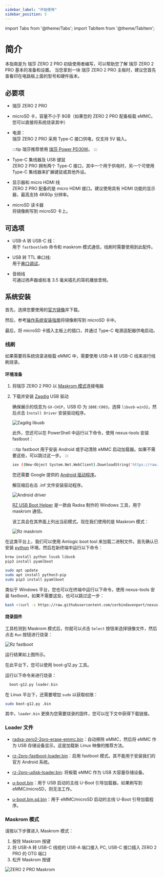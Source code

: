 ```yaml
---
sidebar_label: "开始使用"
sidebar_position: 5
---
```


import Tabs from '@theme/Tabs';
import TabItem from '@theme/TabItem';

# 简介

本指南是为 瑞莎 ZERO 2 PRO 初级使用者编写，可以帮助您了解 瑞莎 ZERO 2 PRO 基本的准备和设置。
当您拿到一块 瑞莎 ZERO 2 PRO 主板时，建议您首先查看印在电路板上面的型号和硬件版本。

## 必要项

- 瑞莎 ZERO 2 PRO

- microSD 卡，容量不小于 8GB（如果您的 ZERO 2 PRO 配备板载 eMMC，您可以直接将系统烧录其中）

- 电源：  
  瑞莎 ZERO 2 PRO 采用 Type-C 接口供电，仅支持 5V 输入。

  :::tip
  瑞莎推荐使用 [瑞莎 Power PD30W](/accessories/pd_30w)。
  :::

- Type-C 集线器及 USB 键鼠  
  ZERO 2 PRO 拥有两个 Type-C 接口，其中一个用于供电时，另一个可使用 Type-C 集线器来扩展键鼠或其他外设。

- 显示器和 micro HDMI 线  
  ZERO 2 PRO 配备的是 micro HDMI 接口。建议使用具有 HDMI 功能的显示器，最高支持 4K60p 分辨率。

- microSD 读卡器  
  将镜像刷写到 microSD 卡上。

## 可选项

- USB-A 转 USB-C 线：  
  用于 `fastboot`/`adb` 命令和 maskrom 模式通信，线刷时需要使用到此配件。

- USB 转 TTL 串口线:  
  用于[串口调试](/general-tutorial/serial)。

- 音频线  
  可通过扬声器或标准 3.5 毫米插孔的耳机播放音频。

## 系统安装

首先，选择您要使用的[官方镜像](/zero/official-images)并下载。

然后，参考[操作系统安装指南](/general-tutorial/os-installation)将镜像刷写到 microSD 卡中。

最后，将 microSD 卡插入主板上的插口，并通过 Type-C 电源适配器供电启动。

### 线刷

如果需要将系统烧录进板载 eMMC 中，需要使用 USB-A 转 USB-C 线来进行线刷烧录。

#### 环境准备

<Tabs queryString="host_os">
<TabItem value="Windows">

1. 将瑞莎 ZERO 2 PRO 以 [Maskrom 模式](#maskrom-模式)连接电脑

2. 下载并安装 [Zagdig](https://zadig.akeo.ie/) USB 驱动

   确保展示的信息为 `GX-CHIP`，USB ID 为 `1B8E:C003`，选择 `libusb-win32`，然后点击 `Install Driver` 安装驱动程序。

   ![Zagdig libusb](/img/zero/zero2pro/Zagdig-libusb.webp)

   此外，您还可以在 PowerShell 中运行以下命令，使用 nexus-tools 安装 fastboot：

   :::tip
   fastboot 用于安装 Android 或手动清除 eMMC 启动加载器。如果不需要这些，可以跳过这一步。
   :::

   ```bash
   iex ((New-Object System.Net.WebClient).DownloadString('https://raw.githubusercontent.com/corbindavenport/nexus-tools/master/install.ps1'))
   ```

   您还需要 Google 提供的 [Android 驱动程序](https://dl.google.com/android/repository/usb_driver_r13-windows.zip)。

   解压缩后右击 .inf 文件安装驱动程序。

   ![Android driver](/img/zero/zero2pro/Install-win-android-driver.webp)

   [RZ USB Boot Helper](https://dl.radxa.com/zero/tools/windows/RZ_USB_Boot_Helper_V1.0.0.zip) 是一款由 Radxa 制作的 Windows 工具，用于 maskrom 通信。

   该工具会在其界面上列出当前模式。现在我们使用的是 Maskrom 模式：

   ![Rz maskrom](/img/zero/zero2pro/Rz-usb-helper-maskrom.webp)

</TabItem>
<TabItem value="Linux/MacOS">

在这类平台上，我们可以使用 Amlogic boot tool 来加载二进制文件。首先确认已安装 [python](https://www.python.org/) 环境，然后在新终端中运行以下命令：

<Tabs>
<TabItem value="MacOS">

```bash
brew install python lsusb libusb
pip3 install pyamlboot
```

</TabItem>
<TabItem value="Linux">

```bash
sudo apt update
sudo apt install python3-pip
sudo pip3 install pyamlboot
```

</TabItem>
</Tabs>

类似于 Windows 平台，您也可以在终端中运行以下命令，使用 nexus-tools 安装 fastboot，如果不需要这些，也可以跳过这一步：

```bash
bash <(curl -s https://raw.githubusercontent.com/corbindavenport/nexus-tools/master/install.sh)
```

</TabItem>
</Tabs>

#### 烧录固件

<Tabs>
<TabItem value="Windows">

工具检测到 Maskrom 模式后，你就可以点击 `Select` 按钮来选择镜像文件，然后点击 `Run` 按钮进行烧录：

![Rz fastboot](/img/zero/zero2pro/Rz-usb-helper-fastboot.webp)

运行结果如上图所示。

</TabItem>
<TabItem value="Linux/MacOS">

在此平台下，您可以使用 boot-g12.py 工具。

运行以下命令来进行烧录：

```bash
  boot-g12.py loader.bin
```

在 Linux 平台下，还需要增加 `sudo` 以获取权限：

```bash
sudo boot-g12.py .bin
```

其中，`loader.bin` 更换为您需要烧录的固件，您可以在下文中获得下载链接。

</TabItem>
</Tabs>

### Loader 文件

 - [radxa-zero2-2pro-erase-emmc.bin](https://dl.radxa.com/zero2/images/loader/radxa-zero-2pro-erase-emmc.bin)：自动擦除 eMMC，然后将 eMMC 作为 USB 存储设备显示。这是加载新 Linux 映像的推荐方法。

 - [rz-2pro-fastboot-loader.bin](https://dl.radxa.com/zero2/images/loader/rz-2pro-fastboot-loader.bin)：启用 fastboot 模式。其不能用于安装我们的官方 Android 系统。

 - [rz-2pro-udisk-loader.bin](https://dl.radxa.com/zero2/images/loader/rz-2pro-udisk-loader.bin): 将板载 eMMC 作为 USB 大容量存储设备。

 - [u-boot.bin](https://dl.radxa.com/zero2/images/loader/u-boot.bin)：用于 USB 启动的主线 U-Boot 引导加载器。如果刷写到 eMMC/microSD，则无法工作。

 - [u-boot.bin.sd.bin](https://dl.radxa.com/zero2/images/loader/u-boot.bin.sd.bin)：用于 eMMC/microSD 启动的主线 U-Boot 引导加载程序。

### Maskrom 模式

请按以下步骤进入 Maskrom 模式：

1. 按住 Maskrom 按键
2. 将 USB-A 转 USB-C 线缆的 USB-A 端口接入 PC, USB-C 接口插入 ZERO 2 PRO 的 OTG 端口
3. 松开 Maskrom 按键

![ZERO 2 PRO Maskrom](/img/zero/zero2pro/zero2pro-maskrom.webp)
